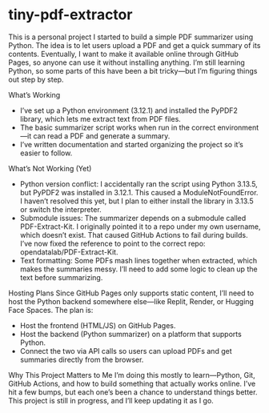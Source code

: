 # tiny-pdf-extractor
This is a personal project I started to build a simple PDF summarizer using Python. The idea is to let users upload a PDF and get a quick summary of its contents. Eventually, I want to make it available online through GitHub Pages, so anyone can use it without installing anything.
I’m still learning Python, so some parts of this have been a bit tricky—but I’m figuring things out step by step.

What’s Working
- I’ve set up a Python environment (3.12.1) and installed the PyPDF2 library, which lets me extract text from PDF files.
- The basic summarizer script works when run in the correct environment—it can read a PDF and generate a summary.
- I’ve written documentation and started organizing the project so it’s easier to follow.

What’s Not Working (Yet)
- Python version conflict: I accidentally ran the script using Python 3.13.5, but PyPDF2 was installed in 3.12.1. This caused a ModuleNotFoundError. I haven’t resolved this yet, but I plan to either install the library in 3.13.5 or switch the interpreter.
- Submodule issues: The summarizer depends on a submodule called PDF-Extract-Kit. I originally pointed it to a repo under my own username, which doesn’t exist. That caused GitHub Actions to fail during builds. I’ve now fixed the reference to point to the correct repo: opendatalab/PDF-Extract-Kit.
- Text formatting: Some PDFs mash lines together when extracted, which makes the summaries messy. I’ll need to add some logic to clean up the text before summarizing.

Hosting Plans
Since GitHub Pages only supports static content, I’ll need to host the Python backend somewhere else—like Replit, Render, or Hugging Face Spaces. The plan is:
- Host the frontend (HTML/JS) on GitHub Pages.
- Host the backend (Python summarizer) on a platform that supports Python.
- Connect the two via API calls so users can upload PDFs and get summaries directly from the browser.

Why This Project Matters to Me
I’m doing this mostly to learn—Python, Git, GitHub Actions, and how to build something that actually works online. I’ve hit a few bumps, but each one’s been a chance to understand things better. This project is still in progress, and I’ll keep updating it as I go.

